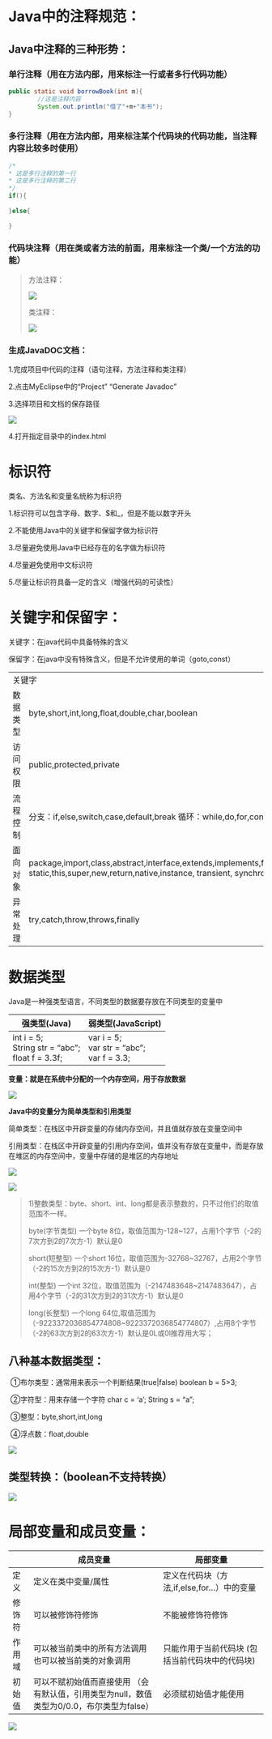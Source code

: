 # Java中的注释规范：

## Java中注释的三种形势：

### 单行注释（用在方法内部，用来标注一行或者多行代码功能）

```java
public static void borrowBook(int m){
		//这是注释内容
		System.out.println("借了"+m+"本书");
}
```

### 多行注释（用在方法内部，用来标注某个代码块的代码功能，当注释内容比较多时使用）

```java
/*
* 这是多行注释的第一行
* 这是多行注释的第二行
*/
if(){
	
}else{
			
}
```

### 代码块注释（用在类或者方法的前面，用来标注一个类/一个方法的功能）

> 方法注释：
>
> ![](img/4-1.png)
>
> 类注释：
>
> ![](img/4-2.png)

### 生成JavaDOC文档：

1.完成项目中代码的注释（语句注释，方法注释和类注释）

2.点击MyEclipse中的“Project”   “Generate Javadoc”

3.选择项目和文档的保存路径

![](img/4-3.png)

4.打开指定目录中的index.html

# 标识符

类名、方法名和变量名统称为标识符

1.标识符可以包含字母、数字、$和_，但是不能以数字开头

2.不能使用Java中的关键字和保留字做为标识符

3.尽量避免使用Java中已经存在的名字做为标识符

4.尽量避免使用中文标识符

5.尽量让标识符具备一定的含义（增强代码的可读性）

# 关键字和保留字：

关键字：在java代码中具备特殊的含义

保留字：在java中没有特殊含义，但是不允许使用的单词（goto,const）

<table>
    <tr>
        <td colspan="2">关键字</td>
    </tr>
    <tr>
        <td>数据类型</td>
        <td>byte,short,int,long,float,double,char,boolean</td>
    </tr>
    <tr>
        <td>访问权限</td>
        <td>public,protected,private</td>
    </tr>
    <tr>
        <td>流程控制</td>
        <td>分支：if,else,switch,case,default,break  循环：while,do,for,continue</td>
    </tr>
    <tr>
        <td>面向对象</td>
        <td>package,import,class,abstract,interface,extends,implements,final,void,null  static,this,super,new,return,native,instance, transient, synchronized</td>
    </tr>
    <tr>
        <td>异常处理</td>
        <td>try,catch,throw,throws,finally</td>
    </tr>    
</table>

# 数据类型

Java是一种强类型语言，不同类型的数据要存放在不同类型的变量中

| 强类型(Java)                                                | 弱类型(JavaScript)                                      |
| ----------------------------------------------------------- | ------------------------------------------------------- |
| int i  = 5;  <br/>String  str = “abc”;<br/>float  f = 3.3f; | var i  = 5;  <br/>var  str = “abc”;  <br/>var f  = 3.3; |

**变量：就是在系统中分配的一个内存空间，用于存放数据**

![](img/4-4.png)

**Java中的变量分为简单类型和引用类型**

​     简单类型：在栈区中开辟变量的存储内存空间，并且值就存放在变量空间中

​     引用类型：在栈区中开辟变量的引用内存空间，值并没有存放在变量中，而是存放在堆区的内存空间中，变量中存储的是堆区的内存地址

![](img/4-5.png)

![](img/4-6.bmp)

> 1)整数类型：byte、short、int、long都是表示整数的，只不过他们的取值范围不一样。
>
> byte(字节类型) 一个byte 8位，取值范围为-128~127，占用1个字节（-2的7次方到2的7次方-1）默认是0
>
> short(短整型) 一个short 16位，取值范围为-32768~32767，占用2个字节（-2的15次方到2的15次方-1）默认是0
>
> int(整型)    一个int 32位，取值范围为（-2147483648~2147483647），占用4个字节（-2的31次方到2的31次方-1）默认是0
>
> long(长整型)  一个long 64位,取值范围为（-9223372036854774808~9223372036854774807）,占用8个字节（-2的63次方到2的63次方-1）默认是0L或0l推荐用大写；

## 八种基本数据类型：

​     ①布尔类型：通常用来表示一个判断结果(true|false) boolean b = 5>3;

​     ②字符型：用来存储一个字符 char c = ‘a’; String s = “a”;

​     ③整型：byte,short,int,long

​     ④浮点数：float,double

![](img/4-7.bmp)

## 类型转换：（boolean不支持转换）

![](img/4-8.png)

# 局部变量和成员变量：

|        | 成员变量                                                     | 局部变量                                         |
| ------ | ------------------------------------------------------------ | ------------------------------------------------ |
| 定义   | 定义在类中变量/属性                                          | 定义在代码块（方法,if,else,for…）中的变量        |
| 修饰符 | 可以被修饰符修饰                                             | 不能被修饰符修饰                                 |
| 作用域 | 可以被当前类中的所有方法调用  也可以被当前类的对象调用       | 只能作用于当前代码块  (包括当前代码块中的代码块) |
| 初始值 | 可以不赋初始值而直接使用  （会有默认值，引用类型为null，数值类型为0/0.0，布尔类型为false） | 必须赋初始值才能使用                             |

![](img/4-9.png)